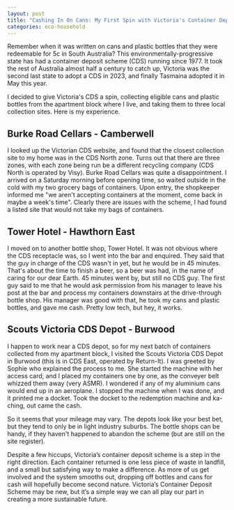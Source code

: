 ```yaml
---
layout: post
title: "Cashing In On Cans: My First Spin with Victoria's Container Deposit Scheme"
categories: eco-household
---
```

Remember when it was written on cans and plastic bottles that they were redeemable for 5c in South Australia? This environmentally-progressive state has had a container deposit scheme (CDS) running since 1977. It took the rest of Australia almost half a century to catch up, Victoria was the second last state to adopt a CDS in 2023, and finally Tasmaina adopted it in May this year.

I decided to give Victoria's CDS a spin, collecting eligible cans and plastic bottles from the apartment block where I live, and taking them to three local collection sites. Here is my experience.

## Burke Road Cellars - Camberwell

I looked up the Victorian CDS website, and found that the closest collection site to my home was in the CDS North zone. Turns out that there are three zones, with each zone being run be a different recycling company (CDS North is operated by Visy). Burke Road Cellars was quite a disappointment. I arrived on a Saturday morning before opening time, so waited outside in the cold with my two grocery bags of containers. Upon entry, the shopkeeper informed me "we aren't accepting containers at the moment, come back in maybe a week's time". Clearly there are issues with the scheme, I had found a listed site that would not take my bags of containers.

## Tower Hotel - Hawthorn East

I moved on to another bottle shop, Tower Hotel. It was not obvious where the CDS receptacle was, so I went into the bar and enquired. They said that the guy in charge of the CDS wasn't in yet, but he would be in 45 minutes. That's about the time to finish a beer, so a beer was had, in the name of caring for our dear Earth. 45 minutes went by, but still no CDS guy. The first guy said to me that he would ask permission from his manager to leave his post at the bar and process my containers downstairs at the drive-through bottle shop. His manager was good with that, he took my cans and plastic bottles, and gave me cash. Pretty low tech, but hey, it works.

## Scouts Victoria CDS Depot - Burwood

I happen to work near a CDS depot, so for my next batch of containers collected from my apartment block, I visited the Scouts Victoria CDS Depot in Burwood (this is in CDS East, operated by Return-It). I was greeted by Sophie who explained the process to me. She started the machine with her access card, and I placed my containers one by one, as the conveyer belt whizzed them away (very ASMR). I wondered if any of my aluminium cans would end up in an aeroplane. I stopped the machine when I was done, and it printed me a docket. Took the docket to the redemption machine and ka-ching, out came the cash.

So it seems that your mileage may vary. The depots look like your best bet, but they tend to only be in light industry suburbs. The bottle shops can be handy, if they haven't happened to abandon the scheme (but are still on the site register).

Despite a few hiccups, Victoria’s container deposit scheme is a step in the right direction. Each container returned is one less piece of waste in landfill, and a small but satisfying way to make a difference. As more of us get involved and the system smooths out, dropping off bottles and cans for cash will hopefully become second nature. Victoria’s Container Deposit Scheme may be new, but it’s a simple way we can all play our part in creating a more sustainable future.
